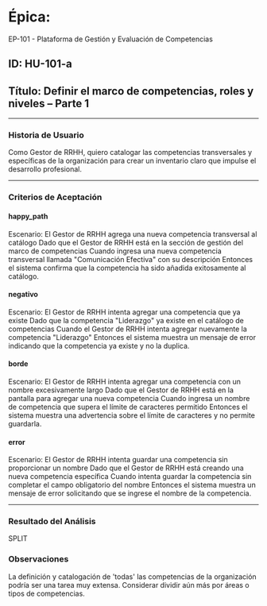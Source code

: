 # Épica: 
EP-101 - Plataforma de Gestión y Evaluación de Competencias

## ID: HU-101-a  
## Título: Definir el marco de competencias, roles y niveles – Parte 1

---

### Historia de Usuario

Como Gestor de RRHH, quiero catalogar las competencias transversales y específicas de la organización para crear un inventario claro que impulse el desarrollo profesional.

---

### Criterios de Aceptación

#### happy_path
Escenario: El Gestor de RRHH agrega una nueva competencia transversal al catálogo
Dado que el Gestor de RRHH está en la sección de gestión del marco de competencias
Cuando ingresa una nueva competencia transversal llamada "Comunicación Efectiva" con su descripción
Entonces el sistema confirma que la competencia ha sido añadida exitosamente al catálogo.

#### negativo
Escenario: El Gestor de RRHH intenta agregar una competencia que ya existe
Dado que la competencia "Liderazgo" ya existe en el catálogo de competencias
Cuando el Gestor de RRHH intenta agregar nuevamente la competencia "Liderazgo"
Entonces el sistema muestra un mensaje de error indicando que la competencia ya existe y no la duplica.

#### borde
Escenario: El Gestor de RRHH intenta agregar una competencia con un nombre excesivamente largo
Dado que el Gestor de RRHH está en la pantalla para agregar una nueva competencia
Cuando ingresa un nombre de competencia que supera el límite de caracteres permitido
Entonces el sistema muestra una advertencia sobre el límite de caracteres y no permite guardarla.

#### error
Escenario: El Gestor de RRHH intenta guardar una competencia sin proporcionar un nombre
Dado que el Gestor de RRHH está creando una nueva competencia específica
Cuando intenta guardar la competencia sin completar el campo obligatorio del nombre
Entonces el sistema muestra un mensaje de error solicitando que se ingrese el nombre de la competencia.

---

### Resultado del Análisis  
SPLIT

### Observaciones
La definición y catalogación de 'todas' las competencias de la organización podría ser una tarea muy extensa. Considerar dividir aún más por áreas o tipos de competencias.
